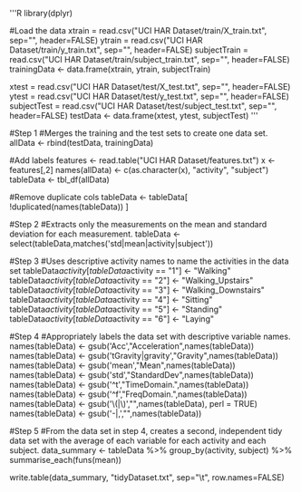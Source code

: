 
'''R
library(dplyr)

#Load the data
xtrain = read.csv("UCI HAR Dataset/train/X_train.txt", sep="", header=FALSE)
ytrain = read.csv("UCI HAR Dataset/train/y_train.txt", sep="", header=FALSE)
subjectTrain = read.csv("UCI HAR Dataset/train/subject_train.txt", sep="", header=FALSE)
trainingData <- data.frame(xtrain, ytrain, subjectTrain)

xtest = read.csv("UCI HAR Dataset/test/X_test.txt", sep="", header=FALSE)
ytest = read.csv("UCI HAR Dataset/test/y_test.txt", sep="", header=FALSE)
subjectTest = read.csv("UCI HAR Dataset/test/subject_test.txt", sep="", header=FALSE)
testData <- data.frame(xtest, ytest, subjectTest)
'''

#Step 1
#Merges the training and the test sets to create one data set.
allData <- rbind(testData, trainingData)

#Add labels
features <- read.table("UCI HAR Dataset/features.txt")
x <- features[,2]
names(allData) <- c(as.character(x), "activity", "subject")
tableData <- tbl_df(allData)

#Remove duplicate cols
tableData <- tableData[ !duplicated(names(tableData)) ]

#Step 2
#Extracts only the measurements on the mean and standard deviation for each measurement.
tableData <- select(tableData,matches('std|mean|activity|subject'))

#Step 3
#Uses descriptive activity names to name the activities in the data set
tableData$activity[tableData$activity == "1"] <- "Walking"
tableData$activity[tableData$activity == "2"] <- "Walking_Upstairs"
tableData$activity[tableData$activity == "3"] <- "Walking_Downstairs"
tableData$activity[tableData$activity == "4"] <- "Sitting"
tableData$activity[tableData$activity == "5"] <- "Standing"
tableData$activity[tableData$activity == "6"] <- "Laying"

#Step 4
#Appropriately labels the data set with descriptive variable names.
names(tableData) <- gsub('Acc',"Acceleration",names(tableData))
names(tableData) <- gsub('tGravity|gravity',"Gravity",names(tableData))
names(tableData) <- gsub('mean',"Mean",names(tableData))
names(tableData) <- gsub('std',"StandardDev",names(tableData))
names(tableData) <- gsub('^t',"TimeDomain.",names(tableData))
names(tableData) <- gsub('^f',"FreqDomain.",names(tableData))
names(tableData) <- gsub('\\(|\\)',"",names(tableData), perl = TRUE)
names(tableData) <- gsub('-|,',"",names(tableData))

#Step 5
#From the data set in step 4, creates a second, independent tidy data set with the average of each variable for each activity and each subject.
data_summary <- tableData %>%
  group_by(activity, subject) %>%
  summarise_each(funs(mean))

write.table(data_summary, "tidyDataset.txt", sep="\t", row.names=FALSE)
